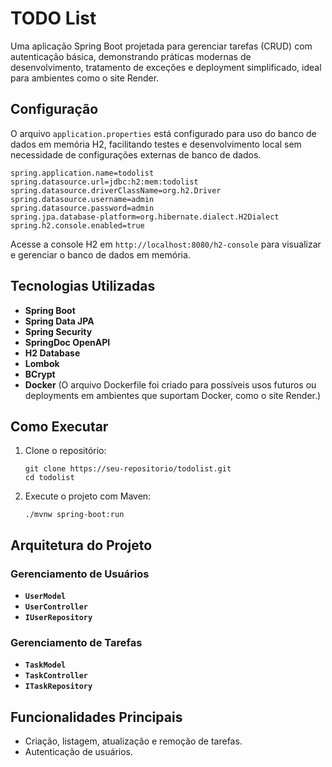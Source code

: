 
# TODO List

Uma aplicação Spring Boot projetada para gerenciar tarefas (CRUD) com autenticação básica, demonstrando práticas modernas de desenvolvimento, tratamento de exceções e deployment simplificado, ideal para ambientes como o site Render.

## Configuração

O arquivo `application.properties` está configurado para uso do banco de dados em memória H2, facilitando testes e desenvolvimento local sem necessidade de configurações externas de banco de dados.

```properties
spring.application.name=todolist
spring.datasource.url=jdbc:h2:mem:todolist
spring.datasource.driverClassName=org.h2.Driver
spring.datasource.username=admin
spring.datasource.password=admin
spring.jpa.database-platform=org.hibernate.dialect.H2Dialect
spring.h2.console.enabled=true
```

Acesse a console H2 em `http://localhost:8080/h2-console` para visualizar e gerenciar o banco de dados em memória.

## Tecnologias Utilizadas

- **Spring Boot**
- **Spring Data JPA**
- **Spring Security**
- **SpringDoc OpenAPI**
- **H2 Database**
- **Lombok**
- **BCrypt**
- **Docker** (O arquivo Dockerfile foi criado para possíveis usos futuros ou deployments em ambientes que suportam Docker, como o site Render.)

## Como Executar

1. Clone o repositório:

   ```
   git clone https://seu-repositorio/todolist.git
   cd todolist
   ```

2. Execute o projeto com Maven:

   ```
   ./mvnw spring-boot:run
   ```

## Arquitetura do Projeto

### Gerenciamento de Usuários

- **`UserModel`**
- **`UserController`**
- **`IUserRepository`**

### Gerenciamento de Tarefas

- **`TaskModel`**
- **`TaskController`**
- **`ITaskRepository`**

## Funcionalidades Principais

- Criação, listagem, atualização e remoção de tarefas.
- Autenticação de usuários.

